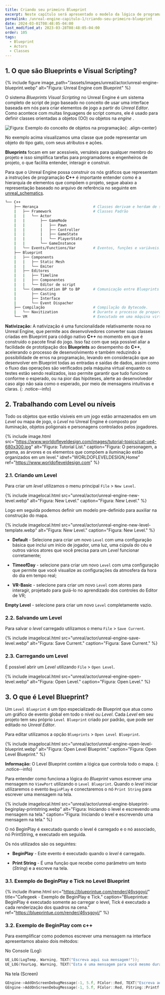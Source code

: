 ```yaml
---
title: Criando seu primeiro Blueprint
excerpt: Neste capítulo será apresentado o modelo da lógica de programação utilizando Blueprints.
permalink: /unreal-engine-capitulo-1/criando-seu-primeiro-blueprint
date: 2024-03-01T08:48:05-04:00
last_modified_at: 2023-03-28T08:48:05-04:00
order: 105
tags:
  - Blueprint
  - Actors
  - Classes
---
```


## 1. O que são Blueprints e Visual Scripting?

{% include figure
    image_path="/assets/images/unreal/actor/unreal-engine-blueprint.webp"
    alt="Figura: Unreal Engine com Blueprint"
%}

O sistema *Blueprints Visual Scripting* no Unreal Engine é um sistema completo de script de jogo baseado no conceito de usar uma interface baseada em nós para criar elementos de jogo a partir do *Unreal Editor*. Como acontece com muitas linguagens de script comuns, ele é usado para definir classes orientadas a objetos (OO) ou objetos na *engine* .

![Figura: Exemplo do conceito de objetos na programação](/assets/images/unreal/actor/uml-jogos.webp){: .align-center}

No exemplo acima visualizamos uma classe que pode representar um objeto do tipo gato, com seus atributos e ações.

**Blueprints** focam em ser acessíveis, versáteis para qualquer membro do projeto e isso simplifica tarefas para programadores e engenheiros de projeto, o que facilita entender, interagir e construir.  

Para que o Unreal Engine possa construir os nós gráficos que representam a instruções de programação **C++** é importante entender como é a hierarquia de elementos que compõem o projeto, segue abaixo a representação baseado no arquivo de referência no seguinte em [unreal_schematics](https://github.com/drstreit/unreal_schematics "https://github.com/drstreit/unreal_schematics").

```bash
└── C++  
    ├── Herança                         # Classes derivam e herdam de suas classes pai  
    |   ├── Framework                   # Classes Padrão  
    |   |   └── Actor  
    |   |       ├── GameMode
    |   |       |   ├── Pawn
    |   |       |   ├── Controller
    |   |       |   ├── GameState
    |   |       |   └── PlayerState
    |   |       └── GameInstance
    |   └── Events/Functions/Var        # Eventos, funções e variáveis.
    ├── Blueprint
    |   ├── Components
    |   |   ├── Static Mesh
    |   |   └── Emiter
    |   ├── Editores
    |   |   ├── Timeline
    |   |   ├── Componentes
    |   |   └── Editor de script
    |   └── Communication BP to BP      # Comunicação entre Blueprints
    |       ├── Casting
    |       ├── Interface
    |       └── Event Dispacher
    ├── Compilação                      # Compilação do Bytecode.
    |   └── Navitization                # Durante o processo de preparação, o Blueprint pode ser cruzado para c ++ e nativizado*
    └── VM                              # Executado em uma máquina virtual
```

**Nativização:** A nativização é uma funcionalidade relativamente nova no Unreal Engine, que permite aos desenvolvedores converter suas classes criadas em Blueprint para código nativo **C++** no momento em que é construído o pacote final do jogo. Isso faz com que seja possível aliar a facilidade de prototipação dos **Blueprints** ao desempenho do **C++**, acelerando o processo de desenvolvimento e também reduzindo a possibilidade de erros na programação, levando em consideração que ao desenvolver em Blueprint todas as entradas e saídas de dados, assim como o fluxo das operações são verificados pela máquina virtual enquanto os testes estão sendo realizados, isso permite garantir que tudo funcione conforme o esperado, ou na pior das hipóteses, alerte ao desenvolvedor caso algo não saia como o esperado, por meio de mensagens intuitivas e claras.
{: .notice--info}

## 2. Trabalhando com Level ou níveis

Todo os objetos que estão visíveis em um jogo estão armazenados em um *Level* ou mapa de jogo, o *Level* no Unreal Engine é composto por iluminação, objetos poligonais e personagens controlados pelos jogadores.

{% include image.html
    src="https://www.worldofleveldesign.com/images/tutorial-topics/cat-ue4-680x300.jpg"
    alt="Figura: Tutorial List."
    caption="Figura: O personagem, a grama, as árvores e os elementos que compõem a iluminação estão organizados em um level."
    idref="WORLDOFLEVELDESIGN,Home"
    ref="https://www.worldofleveldesign.com"
%}

### 2.1. Criando um Level

Para criar um *level* utilizamos o menu principal `File` > `New Level`.

{% include imagelocal.html
    src="unreal/actor/unreal-engine-new-level.webp"
    alt="Figura: New Level."
    caption="Figura: New Level."
%}

Logo em seguida podemos definir um modelo pre-definido para auxiliar na construção do mapa.

{% include imagelocal.html
    src="unreal/actor/unreal-engine-new-level-template.webp"
    alt="Figura: New Level."
    caption="Figura: New Level."
%}

- **Default** - Selecione para criar um novo `Level` com uma configuração básica que inclui um início de jogador, uma luz, uma cúpula do céu e outros vários atores que você precisa para um *Level* funcionar corretamente;

- **TimeofDay** -  selecione para criar um novo `Level` com uma configuração que permite que você visualize as configurações da atmosfera da hora do dia em tempo real;

- **VR-Basic** - selecione para criar um novo `Level` com atores para interagir, projetado para guiá-lo no aprendizado dos controles do Editor de VR;

**Empty Level** - selecione para criar um novo `Level` completamente vazio.

### 2.2. Salvando um Level

Para salvar o *level* carregado utilizamos o menu `File` > `Save Current`.

{% include imagelocal.html
    src="unreal/actor/unreal-engine-save-level.webp"
    alt="Figura: Save Current."
    caption="Figura: Save Current."
%}

### 2.3. Carregando um Level

É possível abrir um  *Level* utilizando `File` > `Open Level`.

{% include imagelocal.html
    src="unreal/actor/unreal-engine-open-level.webp"
    alt="Figura: Open Level."
    caption="Figura: Open Level."
%}

## 3. O que é Level Blueprint?  

Um `Level Blueprint` é um tipo especializado de Blueprint que atua como um gráfico de evento global em todo o nível ou *Level*. Cada *Level* em seu projeto tem seu próprio `Level Blueprint` criado por padrão, que pode ser editado no *Unreal Editor*.

Para editar utilizamos a opção `Blueprints` > `Open Level Blueprint`.

{% include imagelocal.html
    src="unreal/actor/unreal-engine-open-level-blueprint.webp"
    alt="Figura:  Open Level Blueprint."
    caption="Figura: Open Level Blueprint."
%}

**Informação:** O Level Blueprint contém a lógica que controla todo o mapa.
{: .notice--info}

Para entender como funciona a lógica do *Blueprint* vamos escrever uma mensagem no `ViewPort` utilizando o `Level Blueprint`. Quando o *level* iniciar utilizaremos o evento `BeginPlay` e conectaremos o nó `Print String` para escrever uma mensagem na tela.

{% include imagelocal.html
    src="unreal/actor/unreal-engine-blueprint-beginplay-printstring.webp"
    alt="Figura: Iniciando o level e escrevendo uma mensagem na tela."
    caption="Figura: Iniciando o level e escrevendo uma mensagem na tela."
%}

O nó BeginPlay é executado quando o level é carregado e o nó associado, nó PrintString, e executado em seguida.

Os nós utilizados são os seguintes:

- **BeginPlay** - Este evento é executado quando o *level* é carregado.

- **Print String** - É uma função que recebe como parâmetro um texto (*String*) e a escreve na tela.

### 3.1. Exemplo de BeginPlay e Tick no Level Blueprint

{% include iframe.html
    src="https://blueprintue.com/render/46vsgoyi/"
    title="Cafegeek - Exemplo de BeginPlay e Tick."
    caption="Blueprintue: BeginPlay é executado somente ao carregar o level, Tick é executado a cada renderização dos quadros na cena."
    ref="https://blueprintue.com/render/46vsgoyi/"
%}

### 3.2. Exemplo de BeginPlay com c++

Para exemplificar como podemos escrever uma mensagem na interface apresentamos abaixo dois métodos:

No Console (Log):

```cpp
UE_LOG(LogTemp, Warning, TEXT("Escreva aqui sua mensagem!"));
UE_LOG(YourLog, Warning, TEXT("Esta é uma mensagem para você mesmo durante o tempo de execução!"));
```

Na tela (Screen)

```cpp
GEngine->AddOnScreenDebugMessage(-1, 5.f, FColor::Red, TEXT("Escreva aqui sua mensagem!"));
GEngine->AddOnScreenDebugMessage(-1, 5.f, FColor::Red, FString::Printf(TEXT("Valores de variáveis: x: %f, y: %f"), x, y));
```
